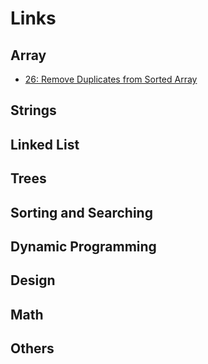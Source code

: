 # Links

## Array

- [26: Remove Duplicates from Sorted Array](26_remove_duplicates_from_sorted_array/main_test.go)

## Strings

## Linked List

## Trees

## Sorting and Searching

## Dynamic Programming

## Design

## Math

## Others
